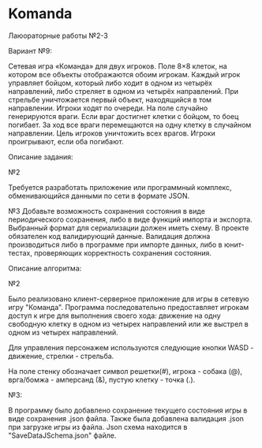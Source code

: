 # Komanda
Лаюораторные работы №2-3

Вариант №9:

Сетевая игра «Команда» для двух игроков. Поле 8×8 клеток, на котором все объекты отображаются обоим игрокам. Каждый игрок управляет бойцом, который либо ходит в одном из четырёх направлений, либо стреляет в одном из четырёх
направлений. При стрельбе уничтожается первый объект, находящийся в том направлении. Игроки ходят по очереди. На поле случайно генерируются враги. Если враг достигнет клетки
с бойцом, то боец погибает. За ход все враги перемещаются на одну клетку в случайном направлении. Цель игроков уничтожить всех врагов. Игроки проигрывают, если оба погибают.

Описание задания:

№2

Требуется разработать приложение или программный комплекс, обменивающийся данными по сети в формате JSON.

№3
Добавьте возможность сохранения состояния в виде периодического сохранения, либо в виде функций импорта и экспорта. Выбранный формат для сериализации должен иметь схему.
В проекте обязателен код валидирующий данные. Валидация должна производиться либо в программе при импорте данных, либо в юнит-тестах, проверяющих корректность сохранения состояния.

Описание алгоритма:

№2

Было реализовано клиент-серверное приложение для игры в сетевую игру "Команда". Программа последовательно предоставляет игрокам доступ к игре для выполнения своего хода:
движение на одну свободную клетку в одном из четырех направлений или же выстрел в одном из четырех направлений.

Для управления персонажем используются следующие кнопки WASD - движение, стрелки - стрельба.

На поле стенку обозначает символ решетки(#), игрока - собака (@), врга/бомжа - амперсанд (&), пустую клетку - точка (.).

№3:

В программу было добавлено сохранение текущего состояния игры в виде сохранения .json файла.
Также была добавлена валидация .json при загрузке игры из файла. Json схема находится в "SaveDataJSchema.json" файле.
